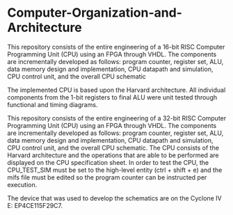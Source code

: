 # Computer-Organization-and-Architecture

This repository consists of the entire engineering  of a 16-bit RISC Computer Programming Unit (CPU) using an FPGA through VHDL. The components are incrementally developed as follows: program counter, register set, ALU, data memory design and implementation, CPU datapath and simulation, CPU control unit, and the overall CPU schematic 

The implemented CPU is based upon the Harvard architecture. All individual components from the 1-bit registers to final ALU were unit tested through functional and timing diagrams.

This repository consists of the entire engineering  of a 32-bit RISC Computer Programming Unit (CPU) using an FPGA through VHDL. The components are incrementally developed as follows: program counter, register set, ALU, data memory design and implementation, CPU datapath and simulation, CPU control unit, and the overall CPU schematic. The CPU consists of the Harvard architecture and the operations that are able to be performed are displayed on the CPU specification sheet. In order to test the CPU, the CPU_TEST_SIM must be set to the high-level entity (ctrl + shift + e) and the mifs file must be edited so the program counter can be instructed per execution.

The device that was used to develop the schematics are on the Cyclone IV E: EP4CE115F29C7. 

